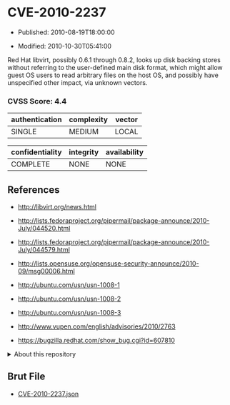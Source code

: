 # CVE-2010-2237

- Published: 2010-08-19T18:00:00

- Modified: 2010-10-30T05:41:00

Red Hat libvirt, possibly 0.6.1 through 0.8.2, looks up disk backing stores without referring to the user-defined main disk format, which might allow guest OS users to read arbitrary files on the host OS, and possibly have unspecified other impact, via unknown vectors.

### CVSS Score: **4.4**

| authentication | complexity | vector |
| --- | --- | --- |
| SINGLE | MEDIUM | LOCAL |

| confidentiality | integrity | availability |
| --- | --- | --- |
| COMPLETE | NONE | NONE |

## References

* http://libvirt.org/news.html

* http://lists.fedoraproject.org/pipermail/package-announce/2010-July/044520.html

* http://lists.fedoraproject.org/pipermail/package-announce/2010-July/044579.html

* http://lists.opensuse.org/opensuse-security-announce/2010-09/msg00006.html

* http://ubuntu.com/usn/usn-1008-1

* http://ubuntu.com/usn/usn-1008-2

* http://ubuntu.com/usn/usn-1008-3

* http://www.vupen.com/english/advisories/2010/2763

* https://bugzilla.redhat.com/show_bug.cgi?id=607810

<details>
<summary>About this repository</summary> 

  This repository is part of the project [Live Hack CVE](https://github.com/Live-Hack-CVE). Main website can be found [www.live-hack.org](https://www.live-hack.org) 
  
  Made by [Sn0wAlice](https://github.com/Sn0wAlice) for the people that care about security and need to have a feed of the latest CVEs. Hope you enjoy it, don't forget to star the repo and follow me on [Twitter](https://twitter.com/Sn0wAlice) and [Github](https://github.com/Sn0wAlice). And that is my [personnal website](https://www.alice-snow.me/)

  - [Home Page](https://github.com/Live-Hack-CVE)
  - [Framework](https://github.com/Live-Hack-CVE/cve-framework)
  - [CVE database](https://github.com/Live-Hack-CVE/full_database)
  - [Changelog](https://github.com/Live-Hack-CVE/Changelog)
</details>

## Brut File

* [CVE-2010-2237.json](https://raw.githubusercontent.com/Live-Hack-CVE/full_database/main/cves/2010/CVE-2010-2237.json)

